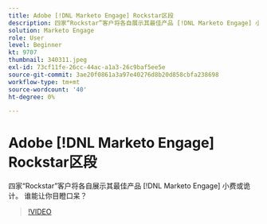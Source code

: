 ```yaml
---
title: Adobe [!DNL Marketo Engage] Rockstar区段
description: 四家“Rockstar”客户将各自展示其最佳产品 [!DNL Marketo Engage] 小费或诡计。 谁能让你目瞪口呆？
solution: Marketo Engage
role: User
level: Beginner
kt: 9707
thumbnail: 340311.jpeg
exl-id: 73cf11fe-26cc-44ac-a1a3-26c9baf5ee5e
source-git-commit: 3ae20f0861a3a97e40276d8b20d858cbfa238698
workflow-type: tm+mt
source-wordcount: '40'
ht-degree: 0%

---
```


# Adobe [!DNL Marketo Engage] Rockstar区段

四家“Rockstar”客户将各自展示其最佳产品 [!DNL Marketo Engage] 小费或诡计。 谁能让你目瞪口呆？

>[!VIDEO](https://video.tv.adobe.com/v/340311/?quality=12&learn=on)
